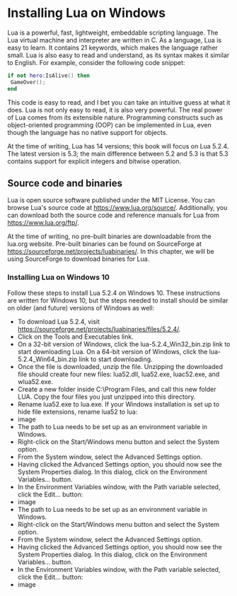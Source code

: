 # Installing Lua on Windows
Lua is a powerful, fast, lightweight, embeddable scripting language. The Lua virtual machine and interpreter are written in C. As a language, Lua is easy to learn. It contains 21 keywords, which makes the language rather small. Lua is also easy to read and understand, as its syntax makes it similar to English. For example, consider the following code snippet:
```lua
if not hero:IsAlive() then
 GameOver();
end
```
This code is easy to read, and I bet you can take an intuitive guess at what it does. Lua is not only easy to read, it is also very powerful. The real power of Lua comes from its extensible nature. Programming constructs such as object-oriented programming (OOP) can be implemented in Lua, even though the language has no native support for objects.

At the time of writing, Lua has 14 versions; this book will focus on Lua 5.2.4. The latest version is 5.3; the main difference between 5.2 and 5.3 is that 5.3 contains support for explicit integers and bitwise operation.

## Source code and binaries
Lua is open source software published under the MIT License. You can browse Lua's source code at https://www.lua.org/source/. Additionally, you can download both the source code and reference manuals for Lua from https://www.lua.org/ftp/.

At the time of writing, no pre-built binaries are downloadable from the lua.org website. Pre-built binaries can be found on SourceForge at https://sourceforge.net/projects/luabinaries/. In this chapter, we will be using SourceForge to download binaries for Lua.

### Installing Lua on Windows 10
Follow these steps to install Lua 5.2.4 on Windows 10. These instructions are written for Windows 10, but the steps needed to install should be similar on older (and future) versions of Windows as well:

- To download Lua 5.2.4, visit https://sourceforge.net/projects/luabinaries/files/5.2.4/.
- Click on the Tools and Executables link.
- On a 32-bit version of Windows, click the lua-5.2.4_Win32_bin.zip link to start downloading Lua. On a 64-bit version of Windows, click the lua-5.2.4_Win64_bin.zip link   to start downloading.
- Once the file is downloaded, unzip the file. Unzipping the downloaded file should create four new files: lua52.dll, lua52.exe, luac52.exe, and wlua52.exe.
- Create a new folder inside C:\Program Files, and call this new folder LUA. Copy the four files you just unzipped into this directory.
- Rename lua52.exe to lua.exe. If your Windows installation is set up to hide file extensions, rename lua52 to lua:
- image
- The path to Lua needs to be set up as an environment variable in Windows.
- Right-click on the Start/Windows menu button and select the System option.
- From the System window, select the Advanced Settings option.
- Having clicked the Advanced Settings option, you should now see the System Properties dialog. In this dialog, click on the Environment Variables... button.
- In the Environment Variables window, with the Path variable selected, click the Edit... button:
- image
- The path to Lua needs to be set up as an environment variable in Windows.
- Right-click on the Start/Windows menu button and select the System option.
- From the System window, select the Advanced Settings option.
- Having clicked the Advanced Settings option, you should now see the System Properties dialog. In this dialog, click on the Environment Variables... button.
- In the Environment Variables window, with the Path variable selected, click the Edit... button:
- image

